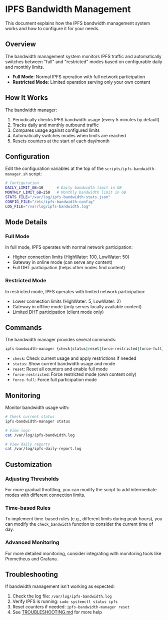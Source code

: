 # IPFS Bandwidth Management

This document explains how the IPFS bandwidth management system works and how to configure it for your needs.

## Overview

The bandwidth management system monitors IPFS traffic and automatically switches between "full" and "restricted" modes based on configurable daily and monthly limits.

- **Full Mode**: Normal IPFS operation with full network participation
- **Restricted Mode**: Limited operation serving only your own content

## How It Works

The bandwidth manager:

1. Periodically checks IPFS bandwidth usage (every 5 minutes by default)
2. Tracks daily and monthly outbound traffic
3. Compares usage against configured limits
4. Automatically switches modes when limits are reached
5. Resets counters at the start of each day/month

## Configuration

Edit the configuration variables at the top of the `scripts/ipfs-bandwidth-manager.sh` script:

```bash
# Configuration
DAILY_LIMIT_GB=10      # Daily bandwidth limit in GB
MONTHLY_LIMIT_GB=250   # Monthly bandwidth limit in GB
STATS_FILE="/var/log/ipfs-bandwidth-stats.json"
CONFIG_FILE="/etc/ipfs-bandwidth-config"
LOG_FILE="/var/log/ipfs-bandwidth.log"
```

## Mode Details

### Full Mode

In full mode, IPFS operates with normal network participation:

- Higher connection limits (HighWater: 100, LowWater: 50)
- Gateway in online mode (can serve any content)
- Full DHT participation (helps other nodes find content)

### Restricted Mode

In restricted mode, IPFS operates with limited network participation:

- Lower connection limits (HighWater: 5, LowWater: 2)
- Gateway in offline mode (only serves locally available content)
- Limited DHT participation (client mode only)

## Commands

The bandwidth manager provides several commands:

```bash
ipfs-bandwidth-manager {check|status|reset|force-restricted|force-full}
```

- `check`: Check current usage and apply restrictions if needed
- `status`: Show current bandwidth usage and mode
- `reset`: Reset all counters and enable full mode
- `force-restricted`: Force restricted mode (own content only)
- `force-full`: Force full participation mode

## Monitoring

Monitor bandwidth usage with:

```bash
# Check current status
ipfs-bandwidth-manager status

# View logs
cat /var/log/ipfs-bandwidth.log

# View daily reports
cat /var/log/ipfs-daily-report.log
```

## Customization

### Adjusting Thresholds

For more gradual throttling, you can modify the script to add intermediate modes with different connection limits.

### Time-based Rules

To implement time-based rules (e.g., different limits during peak hours), you can modify the `check_bandwidth` function to consider the current time of day.

### Advanced Monitoring

For more detailed monitoring, consider integrating with monitoring tools like Prometheus and Grafana.

## Troubleshooting

If bandwidth management isn't working as expected:

1. Check the log file: `/var/log/ipfs-bandwidth.log`
2. Verify IPFS is running: `sudo systemctl status ipfs`
3. Reset counters if needed: `ipfs-bandwidth-manager reset`
4. See [TROUBLESHOOTING.md](TROUBLESHOOTING.md) for more help

<!-- FLAG: Created 2025-05-22T10:54:11-04:00 -->
